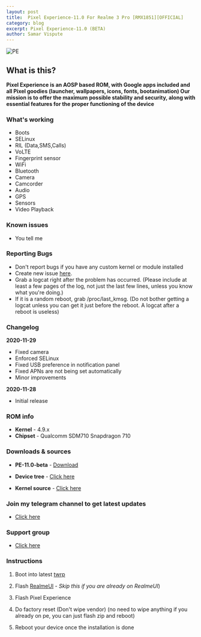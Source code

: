 ```yaml
---
layout: post
title:  Pixel Experience-11.0 For Realme 3 Pro [RMX1851][OFFICIAL]
category: blog
excerpt: Pixel Experience-11.0 (BETA)
author: Samar Vispute
---
```


![PE](https://img.xda-cdn.com/MOzKgPvLPaWB_b4AbFukRos8nB8=/https%3A%2F%2Fi.imgur.com%2FGtwTyCR.png)

## What is this?
**Pixel Experience is an AOSP based ROM, with Google apps included and all Pixel goodies (launcher, wallpapers, icons, fonts, bootanimation)
Our mission is to offer the maximum possible stability and security, along with essential features for the proper functioning of the device**

### What's working
* Boots
* SELinux
* RIL (Data,SMS,Calls)
* VoLTE
* Fingerprint sensor
* WiFi
* Bluetooth
* Camera
* Camcorder
* Audio
* GPS
* Sensors
* Video Playback

### Known issues
* You tell me

### Reporting Bugs
* Don't report bugs if you have any custom kernel or module installed
* Create new issue [here](https://github.com/SamarV-121/android_device_realme_RMX1851/issues).
* Grab a logcat right after the problem has occurred. (Please include at least a few pages of the log, not just the last few lines, unless you know what you're doing.)
* If it is a random reboot, grab /proc/last_kmsg. (Do not bother getting a logcat unless you can get it just before the reboot. A logcat after a reboot is useless)

### Changelog
**2020-11-29**
* Fixed camera
* Enforced SELinux
* Fixed USB preference in notification panel
* Fixed APNs are not being set automatically
* Minor improvements

**2020-11-28**
* Initial release

### ROM info
* **Kernel** - 4.9.x
* **Chipset** - Qualcomm SDM710 Snapdragon 710

### Downloads & sources
* **PE-11.0-beta** - [Download](https://download.pixelexperience.org/RMX1851)

* **Device tree** -  [Click here](https://github.com/PixelExperience-Devices/device_realme_RMX1851)
* **Kernel source** - [Click here](https://github.com/PixelExperience-Devices/kernel_realme_sdm710)

### Join my telegram channel to get latest updates
* [Click here](https://t.me/SamarV121_P)

### Support group
* [Click here](https://t.me/rm3pro)

### Instructions
1) Boot into latest [twrp](https://dl.twrp.me/RMX1851)

2) Flash [RealmeUI](https://download.c.realme.com/osupdate/RMX1851EX_11_OTA_1100_all_afysQxXkAd0p.ozip) - *Skip this if you are already on RealmeUI*)

3) Flash Pixel Experience

4) Do factory reset (Don't wipe vendor) (no need to wipe anything if you already on pe, you can just flash zip and reboot)

5) Reboot your device once the installation is done
